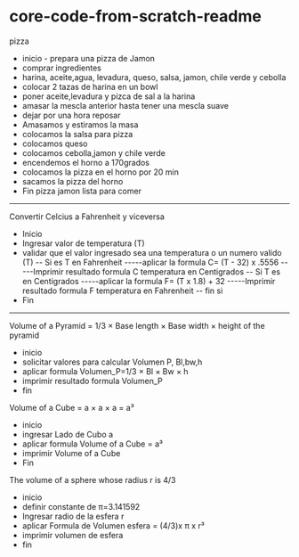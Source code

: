 # core-code-from-scratch-readme
pizza
- inicio - prepara una pizza de Jamon
- comprar ingredientes
- harina, aceite,agua, levadura, queso, salsa, jamon, chile verde y cebolla
- colocar 2 tazas de harina en un bowl
- poner aceite,levadura y pizca de sal a la harina
- amasar la mescla anterior hasta tener una mescla suave
- dejar por una hora reposar
- Amasamos y estiramos la masa
- colocamos la salsa para pizza
- colocamos queso
- colocamos cebolla,jamon y chile verde
- encendemos el horno a 170grados
- colocamos la pizza en el horno por 20 min
- sacamos la pizza del horno
- Fin pizza jamon lista para comer


-------------------------------
Convertir Celcius a Fahrenheit y viceversa
- Inicio
- Ingresar valor de temperatura (T)
- validar que el valor ingresado sea una temperatura o un numero valido (T)
-- Si es T en Fahrenheit 
-----aplicar la formula C= (T - 32) x .5556
-----Imprimir resultado formula C temperatura en Centigrados
-- Si T es en Centigrados
-----aplicar la formula F= (T x 1.8) + 32
-----Imprimir resultado formula F temperatura en Fahrenheit
-- fin si
- Fin 

--------------------------------------------
Volume of a Pyramid = 1/3 × Base length × Base width × height of the pyramid

- inicio
- solicitar valores para calcular Volumen P, Bl,bw,h
- aplicar formula Volumen_P=1/3 × Bl × Bw × h
- imprimir resultado formula Volumen_P
- fin

Volume of a Cube = a × a × a = a³

- inicio
- ingresar Lado de Cubo a
- aplicar formula Volume of a Cube = a³
- imprimir Volume of a Cube
- Fin

The volume of a sphere whose radius r is 4/3 

- inicio
- definir constante de π=3.141592
- Ingresar radio de la esfera r
- aplicar Formula de Volumen esfera = (4/3)x π x r³
- imprimir volumen de esfera
- fin

